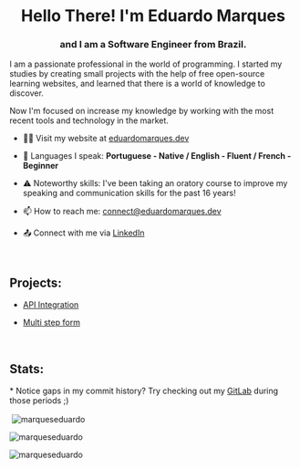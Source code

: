 <h1 align="center">Hello There! I'm Eduardo Marques</h1>
<h3 align="center">and I am a Software Engineer from Brazil.</h3>

I am a passionate professional in the world of programming. I started my studies by creating small projects with the help of free open-source learning websites, and learned that there is a world of knowledge to discover.

Now I'm focused on increase my knowledge by working with the most recent tools and technology in the market.

- 👨‍💻 Visit my website at [eduardomarques.dev](https://eduardomarques.dev/)

- 💬 Languages I speak: **Portuguese - Native  /  English - Fluent  /  French - Beginner**

- ⚠️ Noteworthy skills: I've been taking an oratory course to improve my speaking and communication skills for the past 16 years!

- 📫 How to reach me: connect@eduardomarques.dev

- 📤 Connect with me via <a href="https://linkedin.com/in/eduardopereiramarques" target="blank">LinkedIn</a>
<br>
<h2 align="left">Projects:</h3>

- [API Integration](https://api-rnm.vercel.app/)

- [Multi step form](https://multistep-form-liart.vercel.app/#/)


<br>
<h2 align="left">Stats:</h3>
<p align="left">
<p>* Notice gaps in my commit history? Try checking out my <a href="https://gitlab.com/MarquesEduardo" target="blank">GitLab</a> during those periods ;)</p>

<p>&nbsp;<img align="center" src="https://github-readme-stats.vercel.app/api?username=marqueseduardo&show_icons=true&theme=dark&locale=en" alt="marqueseduardo" /></p>

<p><img align="center" src="https://github-readme-streak-stats.herokuapp.com/?user=marqueseduardo&theme=dark" alt="marqueseduardo" /></p>

<p><img align="center" src="https://github-readme-stats.vercel.app/api/top-langs?username=marqueseduardo&show_icons=true&theme=dark&locale=en&layout=compact" alt="marqueseduardo" /></p>
